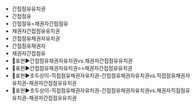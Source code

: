 - 간접점유유치권
- 간접점유
- 간접점유=채권자간접점유
- 채권자간접점유유치권
- 간접점유채권자유치권
- 간접점유채권자
- 채권자간접점유
- 📌표현▶️간접점유채권자유치권vs.채권자간접점유유치권
- 📌표현▶️간접점유채권자유치권>>채권자간접점유유치권
- 📌표현▶️초두상이-직접점유채권자유치권-간접점유채권자유치권vs.직접점유채권자유치권-채권자간접점유유치권
- 📌표현▶️초두상이-직접점유채권자유치권-간접점유채권자유치권vs.채권자직접점유유치권-채권자간접점유유치권